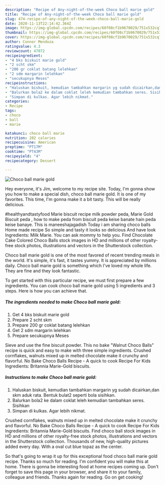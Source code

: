 ```yaml
---
description: "Recipe of Any-night-of-the-week Choco ball marie gold"
title: "Recipe of Any-night-of-the-week Choco ball marie gold"
slug: 474-recipe-of-any-night-of-the-week-choco-ball-marie-gold
date: 2020-11-13T22:14:42.364Z
image: https://img-global.cpcdn.com/recipes/60f08cf1b9670029/751x532cq70/choco-ball-marie-gold-foto-resep-utama.jpg
thumbnail: https://img-global.cpcdn.com/recipes/60f08cf1b9670029/751x532cq70/choco-ball-marie-gold-foto-resep-utama.jpg
cover: https://img-global.cpcdn.com/recipes/60f08cf1b9670029/751x532cq70/choco-ball-marie-gold-foto-resep-utama.jpg
author: Connor Mendoza
ratingvalue: 4.3
reviewcount: 47072
recipeingredient:
- "4 bks biskuit marie gold"
- "2 scht skm"
- "200 gr coklat batang lelehkan"
- "2 sdm margarin lelehkan"
- "secukupnya Meses"
recipeinstructions:
- "Haluskan biskuit, kemudian tambahkan margarin yg sudah dicairkan,dan skm aduk rata. Bentuk bulat2 seperti bola sisihkan."
- "Balurkan bola2 ke dalam coklat leleh kemudian tambahkan seres. Sisihkan"
- "Simpan di kulkas. Agar lebih nikmat."
categories:
- Recipe
tags:
- choco
- ball
- marie

katakunci: choco ball marie 
nutrition: 202 calories
recipecuisine: American
preptime: "PT17M"
cooktime: "PT43M"
recipeyield: "4"
recipecategory: Dessert

---
```



![Choco ball marie gold](https://img-global.cpcdn.com/recipes/60f08cf1b9670029/751x532cq70/choco-ball-marie-gold-foto-resep-utama.jpg)

Hey everyone, it's Jim, welcome to my recipe site. Today, I'm gonna show you how to make a special dish, choco ball marie gold. It is one of my favorites. This time, I'm gonna make it a bit tasty. This will be really delicious.

#healthyandtastyfood Marie biscuit recipe milk powder peda, Marie Gold Biscuit peda , how to make peda from biscuit peda keise banate hain peda keise banaye. This is maneeshajagadish Today i am sharing choco balls Home made recipe So simple and tasty it looks so delicious And have look Ingredients: Milk Marie. You can ask mommy to help you. Find Chocolate Cake Colored Choco Balls stock images in HD and millions of other royalty-free stock photos, illustrations and vectors in the Shutterstock collection.

Choco ball marie gold is one of the most favored of recent trending meals in the world. It's simple, it's fast, it tastes yummy. It is appreciated by millions daily. Choco ball marie gold is something which I've loved my whole life. They are fine and they look fantastic.


To get started with this particular recipe, we must first prepare a few ingredients. You can cook choco ball marie gold using 5 ingredients and 3 steps. Here is how you can achieve that.

<!--inarticleads1-->

##### The ingredients needed to make Choco ball marie gold:

1. Get 4 bks biskuit marie gold
1. Prepare 2 scht skm
1. Prepare 200 gr coklat batang lelehkan
1. Get 2 sdm margarin lelehkan
1. Prepare secukupnya Meses


Sieve and use the fine biscuit powder. This no bake &#34;Walnut Choco Balls&#34; recipe is quick and easy to make with three simple ingredients. Crushed cornflakes, walnuts mixed up in melted chocolate make it crunchy and flavorful. No Bake Choco Balls Recipe - A quick to cook Recipe For Kids Ingredients: Britannia Marie-Gold biscuits. 

<!--inarticleads2-->

##### Instructions to make Choco ball marie gold:

1. Haluskan biskuit, kemudian tambahkan margarin yg sudah dicairkan,dan skm aduk rata. Bentuk bulat2 seperti bola sisihkan.
1. Balurkan bola2 ke dalam coklat leleh kemudian tambahkan seres. Sisihkan
1. Simpan di kulkas. Agar lebih nikmat.


Crushed cornflakes, walnuts mixed up in melted chocolate make it crunchy and flavorful. No Bake Choco Balls Recipe - A quick to cook Recipe For Kids Ingredients: Britannia Marie-Gold biscuits. Find choco ball stock images in HD and millions of other royalty-free stock photos, illustrations and vectors in the Shutterstock collection. Thousands of new, high-quality pictures added every day. With a oval cut blue topaz as the center. 

So that's going to wrap it up for this exceptional food choco ball marie gold recipe. Thanks so much for reading. I'm confident you will make this at home. There is gonna be interesting food at home recipes coming up. Don't forget to save this page in your browser, and share it to your family, colleague and friends. Thanks again for reading. Go on get cooking!
